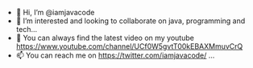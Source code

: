 - 👋 Hi, I’m @iamjavacode
- 👀 I’m interested and looking to collaborate on java, programming and tech...
- 🌱 You can always find the latest video on my youtube https://www.youtube.com/channel/UCf0W5gvtT00kEBAXMmuvCrQ
- 📫 You can reach me on https://twitter.com/iamjavacode/ ...

<!---
iamjavacode/iamjavacode is a ✨ special ✨ repository because its `README.md` (this file) appears on your GitHub profile.
You can click the Preview link to take a look at your changes.
--->
